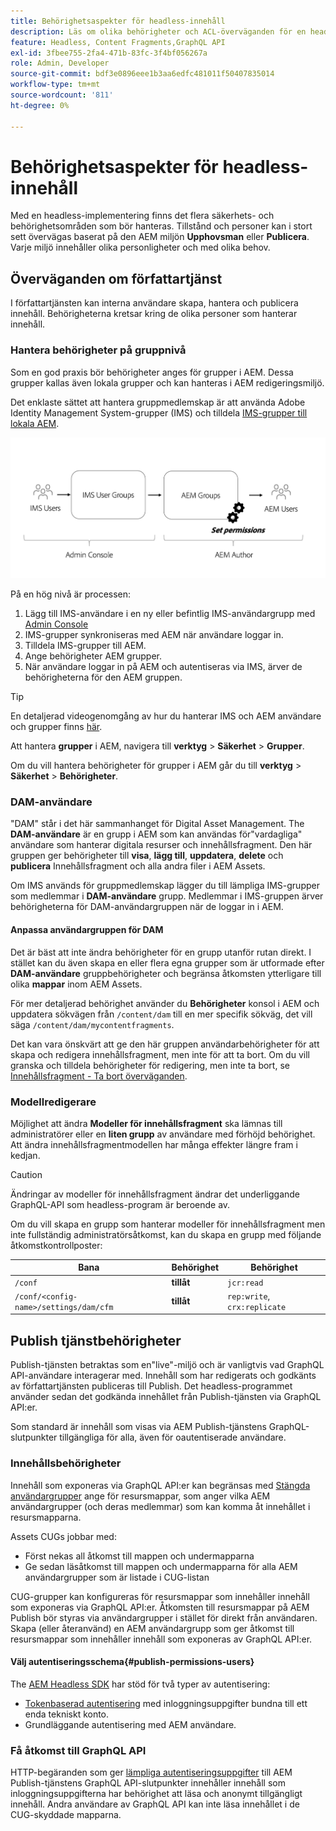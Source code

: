 ```yaml
---
title: Behörighetsaspekter för headless-innehåll
description: Läs om olika behörigheter och ACL-överväganden för en headless-implementering med Adobe Experience Manager. Förstå de olika personifieringsnivåer och behörighetsnivåer som krävs för både författarmiljöer och Publish-miljöer.
feature: Headless, Content Fragments,GraphQL API
exl-id: 3fbee755-2fa4-471b-83fc-3f4bf056267a
role: Admin, Developer
source-git-commit: bdf3e0896eee1b3aa6edfc481011f50407835014
workflow-type: tm+mt
source-wordcount: '811'
ht-degree: 0%

---
```


# Behörighetsaspekter för headless-innehåll

Med en headless-implementering finns det flera säkerhets- och behörighetsområden som bör hanteras. Tillstånd och personer kan i stort sett övervägas baserat på den AEM miljön **Upphovsman** eller **Publicera**. Varje miljö innehåller olika personligheter och med olika behov.

## Överväganden om författartjänst

I författartjänsten kan interna användare skapa, hantera och publicera innehåll. Behörigheterna kretsar kring de olika personer som hanterar innehåll.

### Hantera behörigheter på gruppnivå

Som en god praxis bör behörigheter anges för grupper i AEM. Dessa grupper kallas även lokala grupper och kan hanteras i AEM redigeringsmiljö.

Det enklaste sättet att hantera gruppmedlemskap är att använda Adobe Identity Management System-grupper (IMS) och tilldela [IMS-grupper till lokala AEM](https://experienceleague.adobe.com/docs/experience-manager-cloud-service/content/security/ims-support.html#managing-permissions-in-aem).

![Administratörskonsolens behörighetsflöde](assets/admin-console-aem-group-permissions.png)

På en hög nivå är processen:

1. Lägg till IMS-användare i en ny eller befintlig IMS-användargrupp med [Admin Console](https://adminconsole.adobe.com/)
1. IMS-grupper synkroniseras med AEM när användare loggar in.
1. Tilldela IMS-grupper till AEM.
1. Ange behörigheter AEM grupper.
1. När användare loggar in på AEM och autentiseras via IMS, ärver de behörigheterna för den AEM gruppen.

>[!TIP]
>
> En detaljerad videogenomgång av hur du hanterar IMS och AEM användare och grupper finns [här](https://experienceleague.adobe.com/docs/experience-manager-learn/cloud-service/accessing/overview.html).

Att hantera **grupper** i AEM, navigera till **verktyg** > **Säkerhet** > **Grupper**.

Om du vill hantera behörigheter för grupper i AEM går du till **verktyg** > **Säkerhet** > **Behörigheter**.

### DAM-användare

&quot;DAM&quot; står i det här sammanhanget för Digital Asset Management. The **DAM-användare** är en grupp i AEM som kan användas för&quot;vardagliga&quot; användare som hanterar digitala resurser och innehållsfragment. Den här gruppen ger behörigheter till **visa**, **lägg till**, **uppdatera**, **delete** och **publicera** Innehållsfragment och alla andra filer i AEM Assets.

Om IMS används för gruppmedlemskap lägger du till lämpliga IMS-grupper som medlemmar i **DAM-användare** grupp. Medlemmar i IMS-gruppen ärver behörigheterna för DAM-användargruppen när de loggar in i AEM.

#### Anpassa användargruppen för DAM

Det är bäst att inte ändra behörigheter för en grupp utanför rutan direkt. I stället kan du även skapa en eller flera egna grupper som är utformade efter **DAM-användare** gruppbehörigheter och begränsa åtkomsten ytterligare till olika **mappar** inom AEM Assets.

För mer detaljerad behörighet använder du **Behörigheter** konsol i AEM och uppdatera sökvägen från `/content/dam` till en mer specifik sökväg, det vill säga `/content/dam/mycontentfragments`.

Det kan vara önskvärt att ge den här gruppen användarbehörigheter för att skapa och redigera innehållsfragment, men inte för att ta bort. Om du vill granska och tilldela behörigheter för redigering, men inte ta bort, se [Innehållsfragment - Ta bort överväganden](/help/sites-cloud/administering/content-fragments/delete-considerations.md).

### Modellredigerare

Möjlighet att ändra **Modeller för innehållsfragment** ska lämnas till administratörer eller en **liten grupp** av användare med förhöjd behörighet. Att ändra innehållsfragmentmodellen har många effekter längre fram i kedjan.

>[!CAUTION]
>
>Ändringar av modeller för innehållsfragment ändrar det underliggande GraphQL-API som headless-program är beroende av.

Om du vill skapa en grupp som hanterar modeller för innehållsfragment men inte fullständig administratörsåtkomst, kan du skapa en grupp med följande åtkomstkontrollposter:

| Bana | Behörighet | Behörighet |
|-----| -------------| ---------|
| `/conf` | **tillåt** | `jcr:read` |
| `/conf/<config-name>/settings/dam/cfm` | **tillåt** | `rep:write`, `crx:replicate` |

## Publish tjänstbehörigheter

Publish-tjänsten betraktas som en&quot;live&quot;-miljö och är vanligtvis vad GraphQL API-användare interagerar med. Innehåll som har redigerats och godkänts av författartjänsten publiceras till Publish. Det headless-programmet använder sedan det godkända innehållet från Publish-tjänsten via GraphQL API:er.

Som standard är innehåll som visas via AEM Publish-tjänstens GraphQL-slutpunkter tillgängliga för alla, även för oautentiserade användare.

### Innehållsbehörigheter

Innehåll som exponeras via GraphQL API:er kan begränsas med [Stängda användargrupper](https://experienceleague.adobe.com/docs/experience-manager-learn/assets/advanced/closed-user-groups.html) ange för resursmappar, som anger vilka AEM användargrupper (och deras medlemmar) som kan komma åt innehållet i resursmapparna.

Assets CUGs jobbar med:

* Först nekas all åtkomst till mappen och undermapparna
* Ge sedan läsåtkomst till mappen och undermapparna för alla AEM användargrupper som är listade i CUG-listan

CUG-grupper kan konfigureras för resursmappar som innehåller innehåll som exponeras via GraphQL API:er. Åtkomsten till resursmappar på AEM Publish bör styras via användargrupper i stället för direkt från användaren. Skapa (eller återanvänd) en AEM användargrupp som ger åtkomst till resursmappar som innehåller innehåll som exponeras av GraphQL API:er.

#### Välj autentiseringsschema{#publish-permissions-users}

The [AEM Headless SDK](https://github.com/adobe/aem-headless-client-js#create-aemheadless-client) har stöd för två typer av autentisering:

* [Tokenbaserad autentisering](/help/implementing/developing/introduction/generating-access-tokens-for-server-side-apis.md) med inloggningsuppgifter bundna till ett enda tekniskt konto.
* Grundläggande autentisering med AEM användare.

### Få åtkomst till GraphQL API

HTTP-begäranden som ger [lämpliga autentiseringsuppgifter](https://github.com/adobe/aem-headless-client-js#create-aemheadless-client) till AEM Publish-tjänstens GraphQL API-slutpunkter innehåller innehåll som inloggningsuppgifterna har behörighet att läsa och anonymt tillgängligt innehåll. Andra användare av GraphQL API kan inte läsa innehållet i de CUG-skyddade mapparna.
